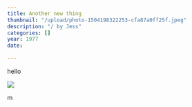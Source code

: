```yaml
---
title: Another new thing
thumbnail: "/upload/photo-1504198322253-cfa87a0ff25f.jpeg"
description: "/ by Jess"
categories: []
year: 1977
date: 

---
```

hello

![](/upload/photo-1504198322253-cfa87a0ff25f.jpeg)

m